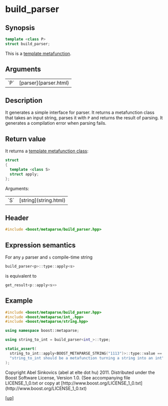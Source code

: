 # build_parser

## Synopsis

```cpp
template <class P>
struct build_parser;
```

This is a [template metafunction](metafunction.html).

## Arguments

<table cellpadding='0' cellspacing='0'>
  <tr>
    <td>`P`</td>
    <td>[parser](parser.html)</td>
  </tr>
</table>

## Description

It generates a simple interface for parser. It returns a metafunction class that
takes an input string, parses it with `P` and returns the result of parsing. It
generates a compilation error when parsing fails.

## Return value

It returns a [template metafunction class](metafunction_class.html):

```cpp
struct
{
  template <class S>
  struct apply;
};
```

Arguments:

<table cellpadding='0' cellspacing='0'>
  <tr>
    <td>`S`</td>
    <td>[string](string.html)</td>
  </tr>
</table>

## Header

```cpp
#include <boost/metaparse/build_parser.hpp>
```

## Expression semantics

For any `p` parser and `s` compile-time string

```cpp
build_parser<p>::type::apply<s>
```

is equivalent to

```cpp
get_result<p::apply<s>>
```

## Example

```cpp
#include <boost/metaparse/build_parser.hpp>
#include <boost/metaparse/int_.hpp>
#include <boost/metaparse/string.hpp>

using namespace boost::metaparse;

using string_to_int = build_parser<int_>::type;

static_assert(
  string_to_int::apply<BOOST_METAPARSE_STRING("1113")>::type::value == 1113,
  "string_to_int should be a metafunction turning a string into an int"
);
```

<p class="copyright">
Copyright Abel Sinkovics (abel at elte dot hu) 2011.
Distributed under the Boost Software License, Version 1.0.
(See accompanying file LICENSE_1_0.txt or copy at
[http://www.boost.org/LICENSE_1_0.txt](http://www.boost.org/LICENSE_1_0.txt)
</p>

[[up]](reference.html)

